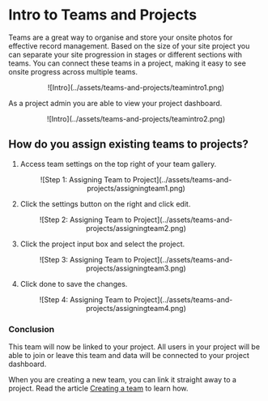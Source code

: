 # Intro to Teams and Projects

Teams are a great way to organise and store your onsite photos for effective record management. Based on the size of your site project you can separate your site progression in stages or different sections with teams. You can connect these teams in a project, making it easy to see onsite progress across multiple teams. 

<center>
![Intro](../assets/teams-and-projects/teamintro1.png)
</center>

As a project admin you are able to view your project dashboard.

<center>
![Intro](../assets/teams-and-projects/teamintro2.png)
</center>

## How do you assign existing teams to projects?

1)	Access team settings on the top right of your team gallery.

<center>
![Step 1: Assigning Team to Project](../assets/teams-and-projects/assigningteam1.png)
</center>

2)	Click the settings button on the right and click edit.

<center>
![Step 2: Assigning Team to Project](../assets/teams-and-projects/assigningteam2.png)
</center>

3)	Click the project input box and select the project.

<center>
![Step 3: Assigning Team to Project](../assets/teams-and-projects/assigningteam3.png)
</center>

4)	Click done to save the changes.

<center>
![Step 4: Assigning Team to Project](../assets/teams-and-projects/assigningteam4.png)
</center>

### Conclusion

This team will now be linked to your project. All users in your project will be able to join or leave this team and data will be connected to your project dashboard.

When you are creating a new team, you can link it straight away to a project. Read the article [Creating a team](https://support.builtview.com/teams-and-projects/creating-team) to learn how.
